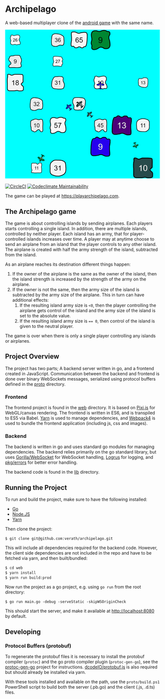 # Archipelago

A web-based multiplayer clone of the [android game](https://play.google.com/store/apps/details?id=com.sgg.archipelago_kr) 
with the same name.

![Screenshot Archipelago](assets/screenshot2.png)

[![CircleCI](https://circleci.com/gh/verath/archipelago.svg?style=svg)](https://circleci.com/gh/verath/archipelago)
[![Codeclimate Maintainability](https://api.codeclimate.com/v1/badges/4ae6b5cd15e1050fd3d3/maintainability)](https://codeclimate.com/github/verath/archipelago/maintainability)

The game can be played at https://playarchipelago.com.

## The Archipelago game

The game is about controlling islands by sending airplanes. Each players starts controlling a single 
island. In addition, there are multiple islands, controlled by neither player. Each island
has an army, that for player-controlled islands increases over time. A player may at anytime
choose to send an airplane from an island that the player controls to any other island. The airplane 
is created with half the army strength of the island, subtracted from the island.

As an airplane reaches its destination different things happen:
  1. If the owner of the airplane is the same as the owner of the island, then the island strength is 
  increased by the strength of the army on the airplane.
  2. If the owner is not the same, then the army size of the island is subtracted by the army size of 
  the airplane. This in turn can have additional effects:
     1. If the resulting island army size is `<0`, then the player controlling the airplane gets 
     control of the island and the army size of the island is set to the absolute value.
     2. If the resulting island army size is `== 0`, then control of the island is given to the 
     neutral player.

The game is over when there is only a single player controlling any islands or airplanes.

## Project Overview

The project has two parts; A backend server written in go, and a frontend created in JavaScript. 
Communication between the backend and frontend is done over binary WebSockets messages, serialized
using protocol buffers defined in the [proto](./proto) directory.

### Frontend

The frontend project is found in the [web](./web) directory. It is based on [Pixi.js](https://github.com/pixijs/pixi.js) 
for WebGL/canvas rendering. The frontend is written in ES6, and is transpiled to ES5 via Babel. 
[Yarn](https://yarnpkg.com/lang/en/) is used to manage dependencies, and [Webpack4](https://webpack.js.org/) 
is used to bundle the frontend application (including js, css and images).

### Backend

The backend is written in go and uses standard go modules for managing
dependencies. The backend relies primarily on the go standard library, but
uses [Gorilla/WebSocket](https://github.com/gorilla/websocket) for WebSocket handling, 
[Logrus](https://github.com/sirupsen/logrus) for logging, and [pkg/errors](https://github.com/pkg/errors) 
for better error handling. 

The backend code is found in the [lib](./lib) directory.

## Running the Project

To run and build the project, make sure to have the following installed:
* [Go](https://golang.org/dl/)
* [Node.JS](https://nodejs.org/en/download/)
* [Yarn](https://yarnpkg.com/en/docs/install)

Then clone the project:
```
$ git clone git@github.com:verath/archipelago.git
```

This will include all dependencies required for the backend code. However, the client 
side dependencies are not included in the repo and have to be fetched via yarn,
and then built/bundled:

```
$ cd web
$ yarn install
$ yarn run build:prod
```

Now run the project as a go project, e.g. using `go run` from the root directory:

```
$ go run main.go -debug -serveStatic -skipWSOriginCheck
```

This should start the server, and make it available at 
[http://localhost:8080](http://localhost:8080) by default.

## Developing

### Protocol Buffers (protobuf)
To regenerate the protobuf files it is necessary to install the protobuf compiler (`protoc`) and
the go proto compiler plugin (`protoc-gen-go`), see the [protoc-gen-go](https://github.com/golang/protobuf)
project for instructions. [dcodeIO/protobuf.js](https://github.com/dcodeIO/ProtoBuf.js/) is also
required but should already be installed via yarn.

With these tools installed and available on the path, use the `proto/build.ps1` PowerShell script
to build both the server (.pb.go) and the client (.js, .d.ts) files.
